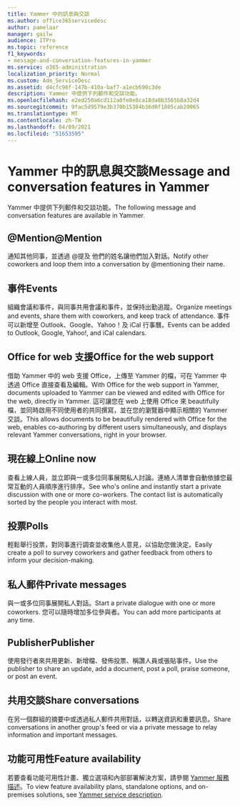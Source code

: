 ```yaml
---
title: Yammer 中的訊息與交談
ms.author: office365servicedesc
author: pamelaar
manager: gailw
audience: ITPro
ms.topic: reference
f1_keywords:
- message-and-conversation-features-in-yammer
ms.service: o365-administration
localization_priority: Normal
ms.custom: Adm_ServiceDesc
ms.assetid: d4cfc96f-147b-410a-baf7-a1ecb690c3de
description: Yammer 中提供下列郵件和交談功能。
ms.openlocfilehash: e2ed250a6cd112a0fe8e8ca18da8b3565b8a32d4
ms.sourcegitcommit: 9fac5d9579e3b370b15384b36d0f1805cab20065
ms.translationtype: MT
ms.contentlocale: zh-TW
ms.lasthandoff: 04/09/2021
ms.locfileid: "51653595"
---
```

# <a name="message-and-conversation-features-in-yammer"></a><span data-ttu-id="96978-103">Yammer 中的訊息與交談</span><span class="sxs-lookup"><span data-stu-id="96978-103">Message and conversation features in Yammer</span></span>

<span data-ttu-id="96978-104">Yammer 中提供下列郵件和交談功能。</span><span class="sxs-lookup"><span data-stu-id="96978-104">The following message and conversation features are available in Yammer.</span></span>
  
## <a name="mention"></a><span data-ttu-id="96978-105">@Mention</span><span class="sxs-lookup"><span data-stu-id="96978-105">@Mention</span></span>

<span data-ttu-id="96978-106">通知其他同事，並透過 @提及 他們的姓名讓他們加入對話。</span><span class="sxs-lookup"><span data-stu-id="96978-106">Notify other coworkers and loop them into a conversation by @mentioning their name.</span></span>

## <a name="events"></a><span data-ttu-id="96978-107">事件</span><span class="sxs-lookup"><span data-stu-id="96978-107">Events</span></span>

<span data-ttu-id="96978-108">組織會議和事件，與同事共用會議和事件，並保持出勤追蹤。</span><span class="sxs-lookup"><span data-stu-id="96978-108">Organize meetings and events, share them with coworkers, and keep track of attendance.</span></span> <span data-ttu-id="96978-109">事件可以新增至 Outlook、Google、Yahoo！及 iCal 行事曆。</span><span class="sxs-lookup"><span data-stu-id="96978-109">Events can be added to Outlook, Google, Yahoo!, and iCal calendars.</span></span>
  
## <a name="office-for-the-web-support"></a><span data-ttu-id="96978-110">Office for web 支援</span><span class="sxs-lookup"><span data-stu-id="96978-110">Office for the web support</span></span>

<span data-ttu-id="96978-111">借助 Yammer 中的 web 支援 Office，上傳至 Yammer 的檔，可在 Yammer 中透過 Office 直接查看及編輯。</span><span class="sxs-lookup"><span data-stu-id="96978-111">With Office for the web support in Yammer, documents uploaded to Yammer can be viewed and edited with Office for the web, directly in Yammer.</span></span> <span data-ttu-id="96978-112">這可讓您在 web 上使用 Office 來 beautifully 檔，並同時啟用不同使用者的共同撰寫，並在您的瀏覽器中顯示相關的 Yammer 交談。</span><span class="sxs-lookup"><span data-stu-id="96978-112">This allows documents to be beautifully rendered with Office for the web, enables co-authoring by different users simultaneously, and displays relevant Yammer conversations, right in your browser.</span></span>

## <a name="online-now"></a><span data-ttu-id="96978-113">現在線上</span><span class="sxs-lookup"><span data-stu-id="96978-113">Online now</span></span>

<span data-ttu-id="96978-p103">查看上線人員，並立即與一或多位同事展開私人討論。連絡人清單會自動依據您最常互動的人員順序進行排序。</span><span class="sxs-lookup"><span data-stu-id="96978-p103">See who's online and instantly start a private discussion with one or more co-workers. The contact list is automatically sorted by the people you interact with most.</span></span>

## <a name="polls"></a><span data-ttu-id="96978-116">投票</span><span class="sxs-lookup"><span data-stu-id="96978-116">Polls</span></span>

<span data-ttu-id="96978-117">輕鬆舉行投票，對同事進行調查並收集他人意見，以協助您做決定。</span><span class="sxs-lookup"><span data-stu-id="96978-117">Easily create a poll to survey coworkers and gather feedback from others to inform your decision-making.</span></span>
  
## <a name="private-messages"></a><span data-ttu-id="96978-118">私人郵件</span><span class="sxs-lookup"><span data-stu-id="96978-118">Private messages</span></span>

<span data-ttu-id="96978-119">與一或多位同事展開私人對話。</span><span class="sxs-lookup"><span data-stu-id="96978-119">Start a private dialogue with one or more coworkers.</span></span> <span data-ttu-id="96978-120">您可以隨時增加多位參與者。</span><span class="sxs-lookup"><span data-stu-id="96978-120">You can add more participants at any time.</span></span>

## <a name="publisher"></a><span data-ttu-id="96978-121">Publisher</span><span class="sxs-lookup"><span data-stu-id="96978-121">Publisher</span></span>

<span data-ttu-id="96978-122">使用發行者來共用更新、新增檔、發佈投票、稱讚人員或張貼事件。</span><span class="sxs-lookup"><span data-stu-id="96978-122">Use the publisher to share an update, add a document, post a poll, praise someone, or post an event.</span></span>
    
## <a name="share-conversations"></a><span data-ttu-id="96978-123">共用交談</span><span class="sxs-lookup"><span data-stu-id="96978-123">Share conversations</span></span>

<span data-ttu-id="96978-124">在另一個群組的摘要中或透過私人郵件共用對話，以轉送資訊和重要訊息。</span><span class="sxs-lookup"><span data-stu-id="96978-124">Share conversations in another group's feed or via a private message to relay information and important messages.</span></span>
  
## <a name="feature-availability"></a><span data-ttu-id="96978-125">功能可用性</span><span class="sxs-lookup"><span data-stu-id="96978-125">Feature availability</span></span>

<span data-ttu-id="96978-126">若要查看功能可用性計畫、獨立選項和內部部署解決方案，請參閱 [Yammer 服務描述](yammer-service-description.md)。</span><span class="sxs-lookup"><span data-stu-id="96978-126">To view feature availability plans, standalone options, and on-premises solutions, see [Yammer service description](yammer-service-description.md).</span></span>
  